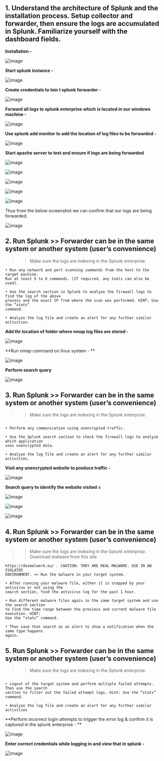 ## 1. Understand the architecture of Splunk and the installation process. Setup collector and forwarder, then ensure the logs are accumulated in Splunk. Familiarize yourself with the dashboard fields.

**Installation -**

![image](https://github.com/sh3bu/CyberSecurity_lab/assets/67383098/eb75c78f-6132-4ef2-a12c-ad8dc4dffd57)

**Start splunk instance -**

![image](https://github.com/sh3bu/CyberSecurity_lab/assets/67383098/95e0c63a-5717-41e5-9711-7b7205c4191e)

**Create credentials to loin t splunk forwarder -**

![image](https://github.com/sh3bu/CyberSecurity_lab/assets/67383098/cbec10cd-e377-4948-ab3f-a33cda1df4d2)

**Forward all logs to splunk enterprise which is located in our windows machine -**

![image](https://github.com/sh3bu/CyberSecurity_lab/assets/67383098/27f86ec8-9c3a-467e-afc1-8a61fc1cde0b)

**Use splunk add monitor to add the location of log files to be forwarded -**

![image](https://github.com/sh3bu/CyberSecurity_lab/assets/67383098/c67ec615-206e-483b-8c50-a7a2633d55b4)

**Start apache server to test and ensure if logs are being forwarded**

![image](https://github.com/sh3bu/CyberSecurity_lab/assets/67383098/7f0b01b8-2658-422a-9636-76212117e86a)

![image](https://github.com/sh3bu/CyberSecurity_lab/assets/67383098/c30bf234-d648-4d51-94bb-c7d137949b6c)

![image](https://github.com/sh3bu/CyberSecurity_lab/assets/67383098/f27d846b-2014-49c3-8a52-3530b9b0f0db)

![image](https://github.com/sh3bu/CyberSecurity_lab/assets/67383098/806da74d-4538-453f-914f-89420340d247)


![image](https://github.com/sh3bu/CyberSecurity_lab/assets/67383098/8f3f391e-a19d-4d74-9948-c836fd73d3fb)

Thus from the below screenshot we can confirm that our logs are being forwarded.

![image](https://github.com/sh3bu/CyberSecurity_lab/assets/67383098/2ea3fddc-a62d-4364-b57e-57fb951f9ec1)



## 2. Run Splunk >> Forwarder can be in the same system or another system (user’s convenience)
>>Make sure the logs are indexing in the Splunk enterprise.

```
• Run any network and port scanning commands from the host to the target machine.
Run at least 5 to 8 commands. (If required, any tools can also be used).

• Use the search section in Splunk to analyze the firewall logs to find the log of the above
process and the exact IP from where the scan was performed. HINT: Use the “stats”
command.

• Analyze the log file and create an alert for any further similar activities.
```

**Add thr location of folder where nmap log files are stored -**

![image](https://github.com/sh3bu/CyberSecurity_lab/assets/67383098/f9cc87de-f58b-4cb3-9f5b-d035fda84cab)

**Run nmap command on linux system - **

![image](https://github.com/sh3bu/CyberSecurity_lab/assets/67383098/8bd89654-888b-4c15-b540-1825ed800ed7)

**Perform search query**

![image](https://github.com/sh3bu/CyberSecurity_lab/assets/67383098/793e81f6-64b3-4feb-b2a2-549c9f71ac61)


## 3. Run Splunk >> Forwarder can be in the same system or another system (user’s convenience)

>>Make sure the logs are indexing in the Splunk enterprise.

```

• Perform any communication using unencrypted traffic.

• Use the Splunk search section to check the firewall logs to analyze which application
uses unencrypted data.

• Analyze the log file and create an alert for any further similar activities.
```
**Visit any unencrypted website to produce traffic -** 

![image](https://github.com/sh3bu/CyberSecurity_lab/assets/67383098/449c416d-2def-45a6-9a92-ee6a879b0798)

**Search query to identify the website visited =**

![image](https://github.com/sh3bu/CyberSecurity_lab/assets/67383098/1a59aa5d-f334-4d4a-b61b-4d3de75f47da)


![image](https://github.com/sh3bu/CyberSecurity_lab/assets/67383098/8e7576be-2aa8-4a92-8265-68db9147f2f8)

![image](https://github.com/sh3bu/CyberSecurity_lab/assets/67383098/903884b6-0e0a-44ec-9c43-505b367b74ab)



## 4. Run Splunk >> Forwarder can be in the same system or another system (user’s convenience)

>>Make sure the logs are indexing in the Splunk enterprise. Download malware from this site


```
https://dasmalwerk.eu/ . CAUTION: THEY ARE REAL MALWARE. USE IN AN ISOLATED
ENVIRONMENT. >> Run the malware in your target system.

• After running your malware file, either it is stopped by your antivirus or not using the
search section, find the antivirus log for the past 1 hour.

• Run different malware files again in the same target system and use the search section
to find the time range between the previous and current malware file execution. HINT:
Use the “stats” command.

• Then save that search as an alert to show a notification when the same type happens
again.
```

## 5. Run Splunk >> Forwarder can be in the same system or another system (user’s convenience)

>>Make sure the logs are indexing in the Splunk enterprise.


```

• Logout of the target system and perform multiple failed attempts. Then use the search
section to filter out the failed attempt logs. Hint: Use the “stats” command.

• Analyze the log file and create an alert for any further similar activities
```

**Perform incorrect login attempts to trigger the error log & confirm it is captured in the splunk enterprise - **


![image](https://github.com/sh3bu/CyberSecurity_lab/assets/67383098/4f4fc576-3b90-43f5-9b73-c0371816e178)

**Enter correct credentials while logging in and view that in splunk -**

![image](https://github.com/sh3bu/CyberSecurity_lab/assets/67383098/e4964756-fdbc-44e9-8c30-8f14ba9b2b87)

